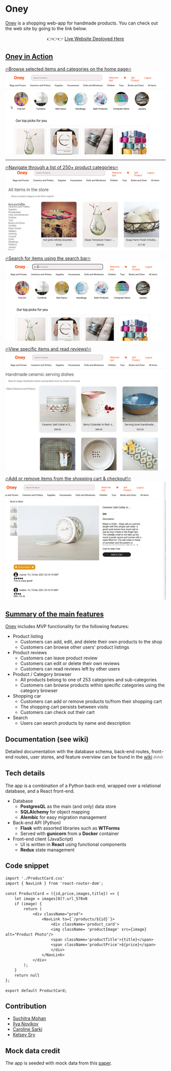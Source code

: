 
# Oney
[Oney](https://shoponey.herokuapp.com/) is a shopping web-app for handmade products. You can check out the web site by going to the link below.

<div align="center">👉👉👉 <a href="https://shoponey.herokuapp.com/">Live Website Deployed Here</div>

## Oney in Action


🔥Browse selected items and categories on the home page🔥
![homepage](https://raw.githubusercontent.com/ily123/oney/main/readme-gifs/1_home.gif)

---
🔥Navigate through a list of 250+ product categories🔥
![categories](https://raw.githubusercontent.com/ily123/oney/main/readme-gifs/2_navigation.gif)

🔥Search for items using the search bar🔥
![searchbar](https://raw.githubusercontent.com/ily123/oney/main/readme-gifs/3_search.gif)

🔥View specific items and read reviews!🔥
![product](https://raw.githubusercontent.com/ily123/oney/main/readme-gifs/4_item_page.gif)

🔥Add or remove items from the shopping cart & checkout!🔥
![cart](https://raw.githubusercontent.com/ily123/oney/main/readme-gifs/5_cart.gif)


## Summary of the main features

[Oney](https://shoponey.herokuapp.com/) includes MVP functionality for the following features:
- Product listing
	- Customers can add, edit, and delete their own products to the shop
	- Customers can browse other users' product listings
- Product reviews
	- Customers can leave product review
	- Customers can edit or delete their own reviews
	- Customers can read reviews left by other users
-  Product / Category browser
	- All products belong to one of 253 categories and sub-categories
	- Customers can browse products within specific categories using the category browser
- Shopping car
	- Customers can add or remove products to/from their shopping cart
	- The shopping cart persists between visits
	- Customers can check out their cart
- Search
	- Users can search products by name and description

## Documentation (see wiki)
Detailed documentation with the database schema, back-end routes, front-end routes, user stores, and feature overview can be found in the [wiki](https://github.com/ily123/oney/wiki) 🔥🔥🔥

## Tech details

The app is a combination of a Python back-end, wrapped over a relational database, and a React front-end.

- Database
	- **PostgresQL** as the main (and only) data store
	- **SQLAlchemy** for object mapping
	- **Alembic** for easy migration management
- Back-end API (Python)
	- **Flask** with assorted libraries such as **WTForms**
	- Served with **gunicorn** from a **Docker** container
- Front-end client (JavaScript)
	- UI is written in **React** using functional components
	- **Redux** state management

## Code snippet
```
import './ProductCard.css'
import { NavLink } from 'react-router-dom';

const ProductCard = ({id,price,images,title}) => {
	let image = images[0]?.url_570xN
	if (image) {
		return (
			<div className="prod">
				<NavLink to={`/products/${id}`}>
					<div className='product_card'>
					<img className= 'productImage' src={image} alt="Product Photo"/>
					<span className='productTitle'>{title}</span>
					<span className='productPrice'>${price}</span>
					</div>
				</NavLink>
			</div>
		);
	}
	return null
};

export default ProductCard;
```


## Contribution


- [Suchitra Mohan](https://github.com/suchimohan)
- [Ilya Novikov](https://github.com/ily123)
- [Caroline Sarki](https://github.com/Chocoloco123)
- [Kelsey Sry](https://github.com/kelseysry)


## Mock data credit

The app is seeded with mock data from this [paper](http://vision.is.tohoku.ac.jp/~kyamagu/research/etsy-dataset/).
